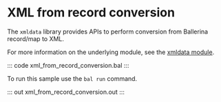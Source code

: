 # XML from record conversion

The `xmldata` library provides APIs to perform conversion from Ballerina record/map<anydata> to XML.

For more information on the underlying module, see the [xmldata module](https://docs.central.ballerina.io/ballerina/xmldata/latest/).

::: code xml_from_record_conversion.bal :::

To run this sample use the `bal run` command.

::: out xml_from_record_conversion.out :::